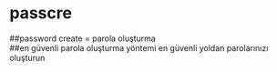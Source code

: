 ﻿# passcre
##password create = parola oluşturma </br>
##en güvenli parola oluşturma yöntemi 
en güvenli yoldan parolarınızı oluşturun
